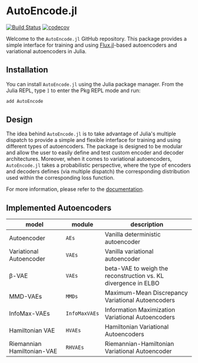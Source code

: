 # AutoEncode.jl

[![Build Status](https://github.com/mrazomej/AutoEncode.jl/actions/workflows/CI.yml/badge.svg?branch=main)](https://github.com/mrazomej/AutoEncode.jl/actions/workflows/CI.yml?query=branch%3Amain)
[![codecov](https://codecov.io/gh/mrazomej/AutoEncode.jl/graph/badge.svg?token=9DKTMW94G5)](https://codecov.io/gh/mrazomej/AutoEncode.jl)

Welcome to the `AutoEncode.jl` GitHub repository. This package provides a simple
interface for training and using [Flux.jl](https://fluxml.ai)-based autoencoders
and variational autoencoders in Julia.

## Installation

You can install `AutoEncode.jl` using the Julia package manager. From the Julia
REPL, type `]` to enter the Pkg REPL mode and run:

```julia
add AutoEncode
```

## Design

The idea behind `AutoEncode.jl` is to take advantage of Julia's multiple
dispatch to provide a simple and flexible interface for training and using
different types of autoencoders. The package is designed to be modular and allow
the user to easily define and test custom encoder and decoder architectures.
Moreover, when it comes to variational autoencoders, `AutoEncode.jl` takes a
probabilistic perspective, where the type of encoders and decoders defines (via
multiple dispatch) the corresponding distribution used within the corresponding
loss function.

For more information, please refer to the
[documentation](https://mrazomej.github.io/AutoEncode.jl/).

## Implemented Autoencoders

| model                      | module        | description                                                    |
| -------------------------- | ------------- | -------------------------------------------------------------- |
| Autoencoder                | `AEs`         | Vanilla deterministic autoencoder                              |
| Variational Autoencoder    | `VAEs`        | Vanilla variational autoencoder                                |
| β-VAE                      | `VAEs`        | beta-VAE to weigh the reconstruction vs. KL divergence in ELBO |
| MMD-VAEs                   | `MMDs`        | Maximum-Mean Discrepancy Variational Autoencoders              |
| InfoMax-VAEs               | `InfoMaxVAEs` | Information Maximization Variational Autoencoders              |
| Hamiltonian VAE            | `HVAEs`       | Hamiltonian Variational Autoencoders                           |
| Riemannian Hamiltonian-VAE | `RHVAEs`      | Riemannian-Hamiltonian Variational Autoencoder                 |